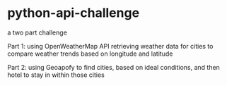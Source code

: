 # python-api-challenge
a two part challenge

Part 1: using OpenWeatherMap API retrieving weather data for cities to compare weather trends based on longitude and latitude

Part 2: using Geoapofy to find cities, based on ideal conditions, and then hotel to stay in within those cities

